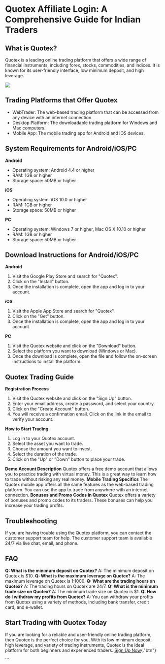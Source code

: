 # Quotex Affiliate Login: A Comprehensive Guide for Indian Traders

## What is Quotex?

Quotex is a leading online trading platform that offers a wide range of
financial instruments, including forex, stocks, commodities, and
indices. It is known for its user-friendly interface, low minimum
deposit, and high leverage.

[![](https://static.quotex.io/files/3_en/300_250.jpg)](https://traff.sbs/brokerqxlid)

## Trading Platforms that Offer Quotex

-   WebTrader: The web-based trading platform that can be accessed from
    any device with an internet connection.
-   Desktop Platform: The downloadable trading platform for Windows and
    Mac computers.
-   Mobile App: The mobile trading app for Android and iOS devices.

## System Requirements for Android/iOS/PC

**Android**

-   Operating system: Android 4.4 or higher
-   RAM: 1GB or higher
-   Storage space: 50MB or higher

**iOS**

-   Operating system: iOS 10.0 or higher
-   RAM: 1GB or higher
-   Storage space: 50MB or higher

**PC**

-   Operating system: Windows 7 or higher, Mac OS X 10.10 or higher
-   RAM: 1GB or higher
-   Storage space: 50MB or higher

## Download Instructions for Android/iOS/PC

**Android**

1.  Visit the Google Play Store and search for "Quotex".
2.  Click on the "Install" button.
3.  Once the installation is complete, open the app and log in to your
    account.

**iOS**

1.  Visit the Apple App Store and search for "Quotex".
2.  Click on the "Get" button.
3.  Once the installation is complete, open the app and log in to your
    account.

**PC**

1.  Visit the Quotex website and click on the "Download" button.
2.  Select the platform you want to download (Windows or Mac).
3.  Once the download is complete, open the file and follow the
    on-screen instructions to install the platform.

## Quotex Trading Guide

**Registration Process**

1.  Visit the Quotex website and click on the "Sign Up" button.
2.  Enter your email address, create a password, and select your
    country.
3.  Click on the "Create Account" button.
4.  You will receive a confirmation email. Click on the link in the
    email to verify your account.

**How to Start Trading**

1.  Log in to your Quotex account.
2.  Select the asset you want to trade.
3.  Choose the amount you want to invest.
4.  Select the duration of the trade.
5.  Click on the "Up" or "Down" button to place your trade.

**Demo Account Description** Quotex offers a free demo account that
allows you to practice trading with virtual money. This is a great way
to learn how to trade without risking any real money. **Mobile Trading
Specifics** The Quotex mobile app offers all the same features as the
web-based trading platform. You can use the app to trade from anywhere
with an internet connection. **Bonuses and Promo Codes in Quotex**
Quotex offers a variety of bonuses and promo codes to its traders. These
bonuses can help you increase your trading profits.

## Troubleshooting

If you are having trouble using the Quotex platform, you can contact the
customer support team for help. The customer support team is available
24/7 via live chat, email, and phone.

## FAQ

**Q: What is the minimum deposit on Quotex?** A: The minimum deposit on
Quotex is \$10. **Q: What is the maximum leverage on Quotex?** A: The
maximum leverage on Quotex is 1:1000. **Q: What are the trading hours on
Quotex?** A: The trading hours on Quotex are 24/7. **Q: What is the
minimum trade size on Quotex?** A: The minimum trade size on Quotex is
\$1. **Q: How do I withdraw my profits from Quotex?** A: You can
withdraw your profits from Quotex using a variety of methods, including
bank transfer, credit card, and e-wallet.

## Start Trading with Quotex Today

If you are looking for a reliable and user-friendly online trading
platform, then Quotex is the perfect choice for you. With its low
minimum deposit, high leverage, and variety of trading instruments,
Quotex is the ideal platform for both beginners and experienced traders.
[Sign Up Now](\%22https://traff.sbs/brokerqxsignup\%22){."btn"}

\`\`\`

